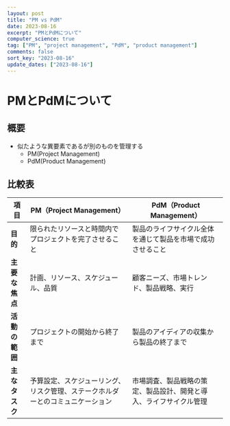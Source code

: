 ```yaml
---
layout: post
title: "PM vs PdM"
date: 2023-08-16
excerpt: "PMとPdMについて"
computer_science: true
tag: ["PM", "project management", "PdM", "product management"]
comments: false
sort_key: "2023-08-16"
update_dates: ["2023-08-16"]
---
```


# PMとPdMについて

## 概要
 - 似たような異要素であるが別のものを管理する
   - PM(Project Management)
   - PdM(Product Management)

## 比較表

| 項目             | PM（Project Management）                                | PdM（Product Management）                               |
|-----------------|---------------------------------------------------------|--------------------------------------------------------|
| **目的**           | 限られたリソースと時間内でプロジェクトを完了させること           | 製品のライフサイクル全体を通じて製品を市場で成功させること     |
| **主要な焦点**       | 計画、リソース、スケジュール、品質                           | 顧客ニーズ、市場トレンド、製品戦略、実行                    |
| **活動の範囲**       | プロジェクトの開始から終了まで                             | 製品のアイディアの収集から製品の終了まで                      |
| **主なタスク**       | 予算設定、スケジューリング、リスク管理、ステークホルダーとのコミュニケーション | 市場調査、製品戦略の策定、製品設計、開発と導入、ライフサイクル管理 |

